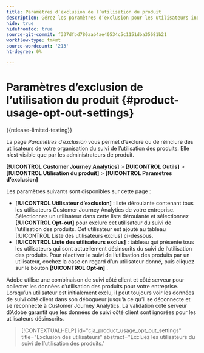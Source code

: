 ```yaml
---
title: Paramètres d’exclusion de l’utilisation du produit
description: Gérez les paramètres d’exclusion pour les utilisateurs individuels de votre entreprise.
hide: true
hidefromtoc: true
source-git-commit: f337dfbd780aab4ae40534c5c1151dba35681b21
workflow-type: tm+mt
source-wordcount: '213'
ht-degree: 0%

---
```


# Paramètres d’exclusion de l’utilisation du produit {#product-usage-opt-out-settings}

{{release-limited-testing}}

La page _Paramètres d’exclusion_ vous permet d’exclure ou de réinclure des utilisateurs de votre organisation du suivi de l’utilisation des produits. Elle n’est visible que par les administrateurs de produit.

**[!UICONTROL Customer Journey Analytics]** > **[!UICONTROL Outils]** > **[!UICONTROL Utilisation du produit]** > **[!UICONTROL Paramètres d’exclusion]**

Les paramètres suivants sont disponibles sur cette page :

* **[!UICONTROL Utilisateur d’exclusion]** : liste déroulante contenant tous les utilisateurs Customer Journey Analytics de votre entreprise. Sélectionnez un utilisateur dans cette liste déroulante et sélectionnez **[!UICONTROL Opt-out]** pour exclure cet utilisateur du suivi de l’utilisation des produits. Cet utilisateur est ajouté au tableau [!UICONTROL Liste des utilisateurs exclus] ci-dessous.
* **[!UICONTROL Liste des utilisateurs exclus]** : tableau qui présente tous les utilisateurs qui sont actuellement désinscrits du suivi de l’utilisation des produits. Pour réactiver le suivi de l’utilisation des produits par un utilisateur, cochez la case en regard d’un utilisateur donné, puis cliquez sur le bouton **[!UICONTROL Opt-in]** .

Adobe utilise une combinaison de suivi côté client et côté serveur pour collecter les données d’utilisation des produits pour votre entreprise. Lorsqu’un utilisateur est initialement exclu, il peut toujours voir les données de suivi côté client dans son débogueur jusqu’à ce qu’il se déconnecte et se reconnecte à Customer Journey Analytics. La validation côté serveur d’Adobe garantit que les données de suivi côté client sont ignorées pour les utilisateurs désinscrits.

>[!CONTEXTUALHELP]
>id="cja_product_usage_opt_out_settings"
>title="Exclusion des utilisateurs"
>abstract="Excluez les utilisateurs du suivi de l’utilisation des produits."
